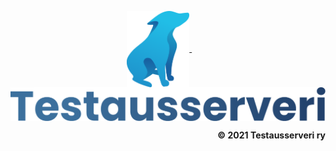 <p align="center">
    <a href="https://testausserveri.fi" float="left">
        <img align="center" height="auto" width="100" src="https://github.com/Testausserveri/.github/blob/ff809ce73013a94ededff0f9cabf57d5d18b2c52/assets/Gradient_logo.png">
    </a>
    &nbsp;&nbsp;&nbsp;&nbsp;&nbsp;&nbsp;&nbsp;
    <a href="https://testausserveri.fi" float="left">
        <img align="center" height="auto" width="700" src="https://github.com/Testausserveri/.github/blob/ff809ce73013a94ededff0f9cabf57d5d18b2c52/assets/Gradient_text.png">
    </a>
</p>
<p align="right">
    <b>© 2021 Testausserveri ry</b>
</p>
